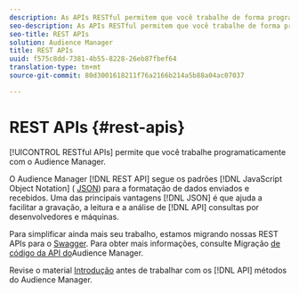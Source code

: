 ```yaml
---
description: As APIs RESTful permitem que você trabalhe de forma programática com o Audience Manager.
seo-description: As APIs RESTful permitem que você trabalhe de forma programática com o Audience Manager.
seo-title: REST APIs
solution: Audience Manager
title: REST APIs
uuid: f575c8dd-7381-4b55-8228-26eb87fbef64
translation-type: tm+mt
source-git-commit: 80d3001618211f76a2166b214a5b88a04ac07037

---
```



# REST APIs {#rest-apis}

[!UICONTROL RESTful APIs] permite que você trabalhe programaticamente com o Audience Manager.

O Audience Manager [!DNL REST API] segue os padrões [!DNL JavaScript Object Notation] ( [JSON](https://www.json.org/)) para a formatação de dados enviados e recebidos. Uma das principais vantagens [!DNL JSON] é que ajuda a facilitar a gravação, a leitura e a análise de [!DNL API] consultas por desenvolvedores e máquinas.

Para simplificar ainda mais seu trabalho, estamos migrando nossas REST APIs para o [Swagger](https://swagger.io/solutions/api-documentation/). Para obter mais informações, consulte Migração [de código da API do](/help/using/api/api-swagger-migration.md)Audience Manager.

Revise o material [Introdução](../../api/rest-api-main/aam-api-getting-started.md#getting-started-with-rest-apis) antes de trabalhar com os [!DNL API] métodos do Audience Manager.